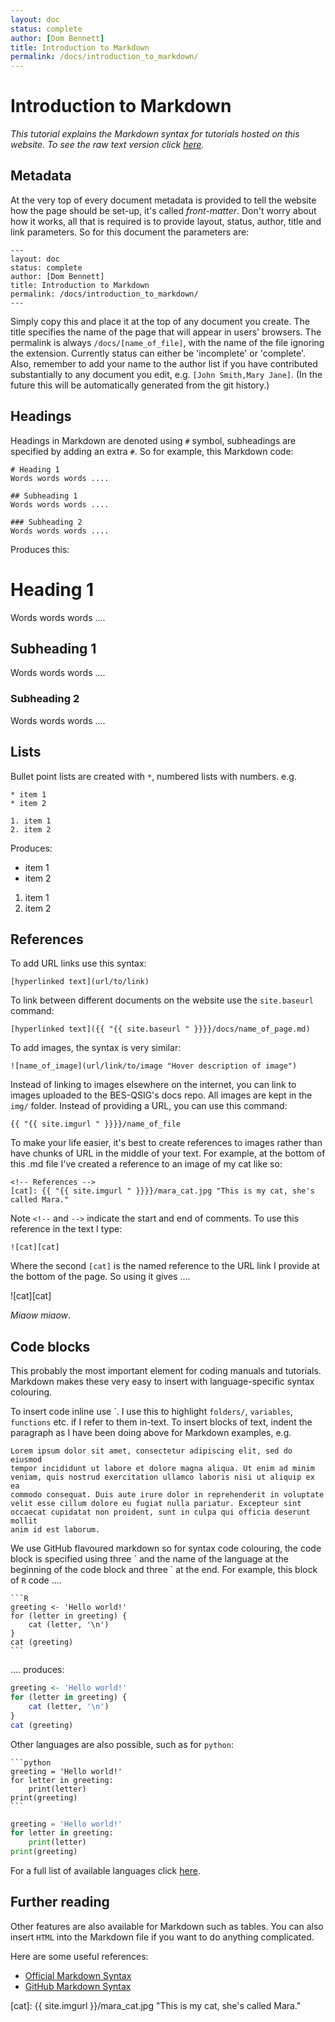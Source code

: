 ```yaml
---
layout: doc
status: complete
author: [Dom Bennett]
title: Introduction to Markdown
permalink: /docs/introduction_to_markdown/
---
```


# Introduction to Markdown

*This tutorial explains the Markdown syntax for tutorials hosted on this
website. To see the raw text version click [here][raw].*

## Metadata
At the very top of every document metadata is provided to tell the website how
the page should be set-up, it's called _front-matter_. Don't worry about how
it works, all that is required is to provide layout, status, author, title and
link parameters. So for this document the parameters are:

    ---
    layout: doc
    status: complete
    author: [Dom Bennett]
    title: Introduction to Markdown
    permalink: /docs/introduction_to_markdown/
    ---

Simply copy this and place it at the top of any document you create. The title
specifies the name of the page that will appear in users' browsers. The
permalink is always `/docs/[name_of_file]`, with the name of the file ignoring
the extension. Currently status can either be 'incomplete' or 'complete'.
Also, remember to add your name to the author list if you have contributed
substantially to any document you edit, e.g. `[John Smith,Mary Jane]`.
(In the future this will be automatically generated from the git history.)

## Headings

Headings in Markdown are denoted using `#` symbol, subheadings are specified by
adding an extra `#`. So for example, this Markdown code:

    # Heading 1
    Words words words ....

    ## Subheading 1
    Words words words ....

    ### Subheading 2
    Words words words ....

Produces this:

# Heading 1
Words words words ....

## Subheading 1
Words words words ....

### Subheading 2
Words words words ....

## Lists

Bullet point lists are created with `*`, numbered lists with numbers. e.g.

    * item 1
    * item 2

    1. item 1
    2. item 2

Produces:

* item 1
* item 2

1. item 1
2. item 2

## References

To add URL links use this syntax:

    [hyperlinked text](url/to/link)

To link between different documents on the website use the `site.baseurl`
command:

    [hyperlinked text]({{ "{{ site.baseurl " }}}}/docs/name_of_page.md)

To add images, the syntax is very similar:

    ![name_of_image](url/link/to/image "Hover description of image")

Instead of linking to images elsewhere on the internet, you can link to images
uploaded to the BES-QSIG's docs repo. All images are kept in the `img/` folder.
Instead of providing a URL, you can use this command:

    {{ "{{ site.imgurl " }}}}/name_of_file

To make your life easier, it's best to create references to images rather than
have chunks of URL in the middle of your text. For example, at the bottom of
this .md file I've created a reference to an image of my cat like so:

    <!-- References -->
    [cat]: {{ "{{ site.imgurl " }}}}/mara_cat.jpg "This is my cat, she's called Mara."

Note `<!--` and `-->` indicate the start and end of comments. To use this
reference in the text I type:

    ![cat][cat]

Where the second `[cat]` is the named reference to the URL link I provide at the
bottom of the page. So using it gives ....

![cat][cat]

_Miaow miaow_.

## Code blocks

This probably the most important element for coding manuals and tutorials.
Markdown makes these very easy to insert with language-specific syntax
colouring.

To insert code inline use \`. I use this to highlight `folders/`,
`variables`, `functions` etc. if I refer to them in-text. To insert blocks of
text, indent the paragraph as I have been doing above for Markdown examples, e.g.

    Lorem ipsum dolor sit amet, consectetur adipiscing elit, sed do eiusmod
    tempor incididunt ut labore et dolore magna aliqua. Ut enim ad minim
    veniam, quis nostrud exercitation ullamco laboris nisi ut aliquip ex ea
    commodo consequat. Duis aute irure dolor in reprehenderit in voluptate
    velit esse cillum dolore eu fugiat nulla pariatur. Excepteur sint
    occaecat cupidatat non proident, sunt in culpa qui officia deserunt mollit
    anim id est laborum.

We use GitHub flavoured markdown so for syntax code colouring, the code block
is specified using three \` and the name of the language at the beginning of
the code block and three \`  at the end. For example, this block of `R`
code ....

    ```R
    greeting <- 'Hello world!'
    for (letter in greeting) {
        cat (letter, '\n')
    }
    cat (greeting)
    ```

.... produces:

```R
greeting <- 'Hello world!'
for (letter in greeting) {
    cat (letter, '\n')
}
cat (greeting)
```

Other languages are also possible, such as for `python`:

    ```python
    greeting = 'Hello world!'
    for letter in greeting:
        print(letter)
    print(greeting)
    ```

```python
greeting = 'Hello world!'
for letter in greeting:
    print(letter)
print(greeting)
```

For a full list of available languages click
[here](https://github.com/github/linguist/blob/master/lib/linguist/languages.yml).

## Further reading
Other features are also available for Markdown such as tables. You can also
insert `HTML` into the Markdown file if you want to do anything complicated.

Here are some useful references:

* [Official Markdown Syntax](http://daringfireball.net/projects/markdown/syntax)
* [GitHub Markdown Syntax](https://help.github.com/articles/github-flavored-markdown/)

<!-- References -->
[raw]: https://raw.githubusercontent.com/BES-QSIG/docs/master/introduction_to_markdown.md
[cat]: {{ site.imgurl }}/mara_cat.jpg "This is my cat, she's called Mara."
